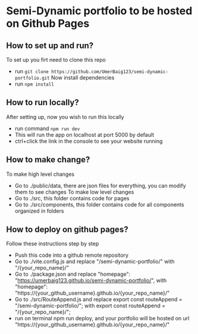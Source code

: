 # Semi-Dynamic portfolio to be hosted on Github Pages

## How to set up and run?

To set up you firt need to clone this repo

- run `git clone https://github.com/UmerBaig123/semi-dynamic-portfolio.git`
  Now install dependencies
- run `npm install`

## How to run locally?

After setting up, now you wish to run this locally

- run command `npm run dev`
- This will run the app on localhost at port 5000 by default
- ctrl+click the link in the console to see your website running

## How to make change?

To make high level changes

- Go to ./public/data, there are json files for everything, you can modify them to see changes
  To make low level changes
- Go to ./src, this folder contains code for pages
- Go to ./src/components, this folder contains code for all components organized in folders

## How to deploy on github pages?

Follow these instructions step by step

- Push this code into a github remote repository
- Go to ./vite.config.js and replace "/semi-dynamic-portfolio/" with "/{your_repo_name}/"
- Go to ./package.json and replace "homepage": "https://umerbaig123.github.io/semi-dynamic-portfolio/", with "homepage": "https://{your_github_username}.github.io/{your_repo_name}/"
- Go to ./src/RouteAppend.js and replace export const routeAppend = "/semi-dynamic-portfolio/"; with export const routeAppend = "/{your_repo_name}/";
- run on terminal npm run deploy, and your portfolio will be hosted on url "https://{your_github_username}.github.io/{your_repo_name}/"
